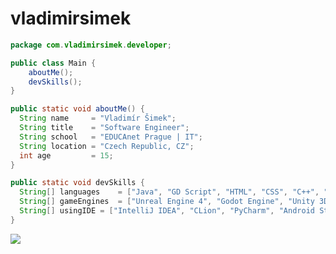 # vladimirsimek

```java
package com.vladimirsimek.developer;

public class Main {
    aboutMe();
    devSkills();
}

public static void aboutMe() {
  String name     = "Vladimír Šimek";
  String title    = "Software Engineer";
  String school   = "EDUCAnet Prague | IT";
  String location = "Czech Republic, CZ";
  int age         = 15;
}

public static void devSkills {
  String[] languages    = ["Java", "GD Script", "HTML", "CSS", "C++", "Python"];
  String[] gameEngines  = ["Unreal Engine 4", "Godot Engine", "Unity 3D"];
  String[] usingIDE = ["IntelliJ IDEA", "CLion", "PyCharm", "Android Studio"];
}
```
<img
  src="https://cr-ss-service.azurewebsites.net/api/ScreenShot?widget=summary&username=vladimir-simek&badges=3&show-avatar=false&style=--header-bg-color:%230A232E;--border-radius:10px;--width:240px"
/>
